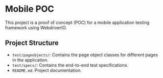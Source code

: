 # Mobile POC

This project is a proof of concept (POC) for a mobile application testing framework using WebdriverIO.

## Project Structure

- `test/pageobjects/`: Contains the page object classes for different pages in the application.
- `test/specs/`: Contains the end-to-end test specifications.
- `README.md`: Project documentation.
